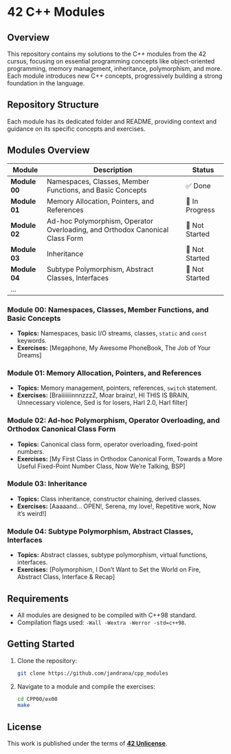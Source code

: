# 42 C++ Modules

## Overview
This repository contains my solutions to the C++ modules from the 42 cursus, focusing on essential programming concepts like object-oriented programming, memory management, inheritance, polymorphism, and more. Each module introduces new C++ concepts, progressively building a strong foundation in the language.

## Repository Structure
Each module has its dedicated folder and README, providing context and guidance on its specific concepts and exercises.

## Modules Overview

| Module        | Description                                                         | Status        |
|---------------|---------------------------------------------------------------------|---------------|
| **Module 00** | Namespaces, Classes, Member Functions, and Basic Concepts           | ✅ Done |
| **Module 01** | Memory Allocation, Pointers, and References                         | 🔄 In Progress |
| **Module 02** | Ad-hoc Polymorphism, Operator Overloading, and Orthodox Canonical Class Form | 🔲 Not Started |
| **Module 03** | Inheritance                                                         | 🔲 Not Started |
| **Module 04** | Subtype Polymorphism, Abstract Classes, Interfaces                  | 🔲 Not Started |
| ...           |                                                                     |               |

### Module 00: Namespaces, Classes, Member Functions, and Basic Concepts
- **Topics:** Namespaces, basic I/O streams, classes, `static` and `const` keywords.
- **Exercises:** [Megaphone, My Awesome PhoneBook, The Job of Your Dreams]

### Module 01: Memory Allocation, Pointers, and References
- **Topics:** Memory management, pointers, references, `switch` statement.
- **Exercises:** [BraiiiiiiinnnzzzZ, Moar brainz!, HI THIS IS BRAIN, Unnecessary violence, Sed is for losers, Harl 2.0, Harl filter]

### Module 02: Ad-hoc Polymorphism, Operator Overloading, and Orthodox Canonical Class Form
- **Topics:** Canonical class form, operator overloading, fixed-point numbers.
- **Exercises:** [My First Class in Orthodox Canonical Form, Towards a More Useful Fixed-Point Number Class, Now We’re Talking, BSP]

### Module 03: Inheritance
- **Topics:** Class inheritance, constructor chaining, derived classes.
- **Exercises:** [Aaaaand... OPEN!, Serena, my love!, Repetitive work, Now it’s weird!]

### Module 04: Subtype Polymorphism, Abstract Classes, Interfaces
- **Topics:** Abstract classes, subtype polymorphism, virtual functions, interfaces.
- **Exercises:** [Polymorphism, I Don’t Want to Set the World on Fire, Abstract Class, Interface & Recap]

## Requirements
- All modules are designed to be compiled with C++98 standard.
- Compilation flags used: `-Wall -Wextra -Werror -std=c++98`.

## Getting Started
1. Clone the repository:
   ```bash
   git clone https://github.com/jandrana/cpp_modules
   ```
2. Navigate to a module and compile the exercises:
   ```bash
   cd CPP00/ex00
   make
   ```

## License
This work is published under the terms of **[42 Unlicense](./LICENSE)**.
